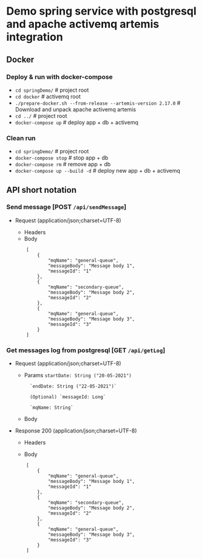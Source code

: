 # Demo spring service with postgresql and apache activemq artemis integration

## Docker

### Deploy & run with docker-compose
+ `cd springDemo/` # project root
+ `cd docker` # activemq root
+ `./prepare-docker.sh --from-release --artemis-version 2.17.0` # Download and unpack apache activemq artemis
+ `cd ../` # project root
+ `docker-compose up` # deploy app + db + activemq

### Clean run
+ `cd springDemo/` # project root
+ `docker-compose stop` # stop app + db
+ `docker-compose rm` # remove app + db
+ `docker-compose up --build -d` # deploy new app + db + activemq

## API short notation


### Send message [POST `/api/sendMessage`]
+ Request (application/json;charset=UTF-8)

    + Headers
    + Body
    ```
        [
            {
                "mqName": "general-queue",
                "messageBody": "Message body 1",
                "messageId": "1"
            },
            {
                "mqName": "secondary-queue",
                "messageBody": "Message body 2",
                "messageId": "2"
            },
            {
                "mqName": "general-queue",
                "messageBody": "Message body 3",
                "messageId": "3"
            }
        ]
    ```

### Get messages log from postgresql [GET `/api/getLog`]
+ Request (application/json;charset=UTF-8)

    + Params
            `startDate: String ("20-05-2021")`

            `endDate: String ("22-05-2021")`

            (Optional) `messageId: Long`
            
            `mqName: String`
            
    + Body
            
+ Response 200 (application/json;charset=UTF-8)
   
    + Headers   

    + Body
    ```
        [
            {
                "mqName": "general-queue",
                "messageBody": "Message body 1",
                "messageId": "1"
            },
            {
                "mqName": "secondary-queue",
                "messageBody": "Message body 2",
                "messageId": "2"
            },
            {
                "mqName": "general-queue",
                "messageBody": "Message body 3",
                "messageId": "3"
            }
        ]
    ```